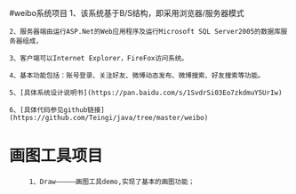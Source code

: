 #weibo系统项目
	1、该系统基于B/S结构，即采用浏览器/服务器模式
	 
	2、服务器端由运行ASP.Net的Web应用程序及运行Microsoft SQL Server2005的数据库服务器组成，
	 
	3、客户端可以Internet Explorer，FireFox访问系统。
	 
	4、基本功能包括：账号登录、关注好友、微博动态发布、微博搜索、好友搜索等功能。
	 
	5、[具体系统设计说明书](https://pan.baidu.com/s/1SvdrSi03Eo7zkdmuY5UrIw) 
	 
	6、[具体代码参见github链接](https://github.com/Teingi/java/tree/master/weibo)
	 
画图工具项目
=================================
		 1、Draw—————画图工具demo,实现了基本的画图功能；
		
		
